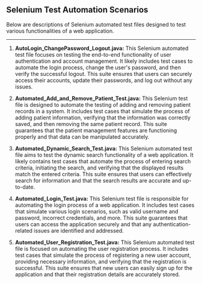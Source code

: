 ## Selenium Test Automation Scenarios

Below are descriptions of Selenium automated test files designed to test various functionalities of a web application.

---

1. **AutoLogin_ChangePassword_Logout.java:**
   This Selenium automated test file focuses on testing the end-to-end functionality of user authentication and account management. It likely includes test cases to automate the login process, change the user's password, and then verify the successful logout. This suite ensures that users can securely access their accounts, update their passwords, and log out without any issues.

2. **Automated_Add_and_Remove_Patient_Test.java:**
   This Selenium test file is designed to automate the testing of adding and removing patient records in a system. It includes test cases that simulate the process of adding patient information, verifying that the information was correctly saved, and then removing the same patient record. This suite guarantees that the patient management features are functioning properly and that data can be manipulated accurately.

3. **Automated_Dynamic_Search_Test.java:**
   This Selenium automated test file aims to test the dynamic search functionality of a web application. It likely contains test cases that automate the process of entering search criteria, initiating the search, and verifying that the displayed results match the entered criteria. This suite ensures that users can effectively search for information and that the search results are accurate and up-to-date.

4. **Automated_Login_Test.java:**
   This Selenium test file is responsible for automating the login process of a web application. It includes test cases that simulate various login scenarios, such as valid username and password, incorrect credentials, and more. This suite guarantees that users can access the application securely and that any authentication-related issues are identified and addressed.

5. **Automated_User_Registration_Test.java:**
   This Selenium automated test file is focused on automating the user registration process. It includes test cases that simulate the process of registering a new user account, providing necessary information, and verifying that the registration is successful. This suite ensures that new users can easily sign up for the application and that their registration details are accurately stored.

